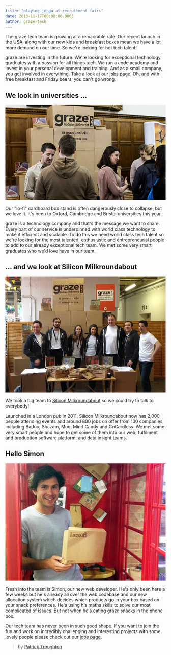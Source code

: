 ```yaml
---
title: "playing jenga at recruitment fairs"
date: 2013-11-17T00:00:00.000Z
author: graze-tech
---
```


The graze tech team is growing at a remarkable rate. Our recent launch in the USA, along with our new kids and breakfast boxes mean we have a lot more demand on our time. So we're looking for hot tech talent!

graze are investing in the future. We're looking for exceptional technology graduates with a passion for all things tech. We run a code academy and invest in your personal development and training. And as a small company, you get involved in everything. Take a look at our [jobs page](http://graze.com/uk/jobs/tech). Oh, and with free breakfast and Friday beers, you can't go wrong.

## We look in universities ...

![Graze at Oxford](/content/images/2014/Apr/graze-at-oxford.jpg)

Our "lo-fi" cardboard box stand is often dangerously close to collapse, but we love it. It's been to Oxford, Cambridge and Bristol universities this year.

graze is a technology company and that's the message we want to share. Every part of our service is underpinned with world class technology to make it efficient and scalable. To do this we need world class tech talent so we're looking for the most talented, enthusiastic and entrepreneurial people to add to our already exceptional tech team. We met some very smart graduates who we'd love have in our team.

## ... and we look at Silicon Milkroundabout

![graze at SMR](/content/images/2014/Apr/graze-at-smr.jpg)

We took a big team to [Silicon Milkroundabout](http://siliconmilkroundabout.com) so we could try to talk to everybody!

Launched in a London pub in 2011, Silicon Milkroundabout now has 2,000 people attending events and around 800 jobs on offer from 130 companies including Badoo, Shazam, Moo, Mind Candy and GoCardless. We met some very smart people and hope to get some of them into our web, fulfilment and production software platform, and data insight teams.

## Hello Simon

![simon](/content/images/2014/Apr/photo-simon.jpg)

Fresh into the team is Simon, our new web developer. He's only been here a few weeks but he's already all over the web codebase and our new allocation system which decides which products go in your box based on your snack preferences. He's using his maths skills to solve our most complicated of issues. But not when he's eating graze snacks in the phone box.

Our tech team has never been in such good shape. If you want to join the fun and work on incredibly challenging and interesting projects with some lovely people please check out our [jobs page](http://graze.com/uk/jobs/tech).

> by [Patrick Troughton](https://github.com/chubbytown)
